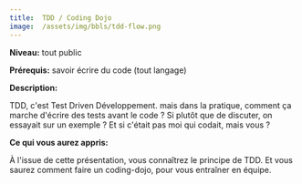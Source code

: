```yaml
---
title:  TDD / Coding Dojo
image:  /assets/img/bbls/tdd-flow.png
---
```


**Niveau:** tout public

**Prérequis:** savoir écrire du code (tout langage)

**Description:**

TDD, c'est Test Driven Développement.
mais dans la pratique, comment ça marche d'écrire des tests avant le code ?
Si plutôt que de discuter, on essayait sur un exemple ?
Et si c'était pas moi qui codait, mais vous ?

**Ce qui vous aurez appris:**

À l'issue de cette présentation, vous connaîtrez le principe de TDD.
Et vous saurez comment faire un coding-dojo, pour vous entraîner en équipe.

